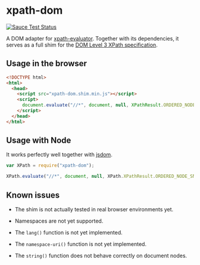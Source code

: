 # xpath-dom

[![Sauce Test Status](https://saucelabs.com/browser-matrix/badeball.svg)](https://saucelabs.com/u/badeball)

A DOM adapter for [xpath-evaluator][xpath-evaluator]. Together with its
dependencies, it serves as a full shim for the [DOM Level 3 XPath
specification][dom3-xpath].

[xpath-evaluator]: https://github.com/badeball/xpath-evaluator
[dom3-xpath]: http://www.w3.org/TR/DOM-Level-3-XPath/

## Usage in the browser

```html
<!DOCTYPE html>
<html>
  <head>
    <script src="xpath-dom.shim.min.js"></script>
    <script>
      document.evaluate("//*", document, null, XPathResult.ORDERED_NODE_SNAPSHOT_TYPE);
    </script>
  </head>
</html>
```

## Usage with Node

It works perfectly well together with [jsdom][jsdom].

[jsdom]: https://github.com/tmpvar/jsdom

```javascript
var XPath = require("xpath-dom");

XPath.evaluate("//*", document, null, XPath.XPathResult.ORDERED_NODE_SNAPSHOT_TYPE);
```

## Known issues

* The shim is not actually tested in real browser environments yet.

* Namespaces are not yet supported.

* The `lang()` function is not yet implemented.

* The `namespace-uri()` function is not yet implemented.

* The `string()` function does not behave correctly on document nodes.
